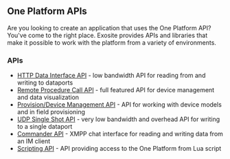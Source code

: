 ## One Platform APIs ##

Are you looking to create an application that uses the One Platform API? You've come to the right place. Exosite provides APIs and libraries that make it possible to work with the platform from a variety of environments. 

### APIs ###

* [HTTP Data Interface API](data/) - low bandwidth API for reading from and writing to dataports
* [Remote Procedure Call API](rpc/) - full featured API for device management and data visualization
* [Provision/Device Management API](https://developers.exosite.com/pages/viewpage.action?pageId=1179705) - API for working with device models and in field provisioning
* [UDP Single Shot API](https://developers.exosite.com/display/DEV/UDP+Single+Shot) - very low bandwidth and overhead API for writing to a single dataport
* [Commander API](https://developers.exosite.com/display/DEV/Commander+API) - XMPP chat interface for reading and writing data from an IM client
* [Scripting API](https://developers.exosite.com/display/DEV/Scripting+API) - API providing access to the One Platform from Lua script
